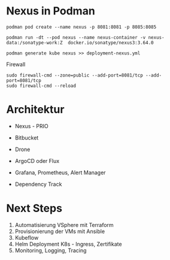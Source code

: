 # Nexus in Podman

```
podman pod create --name nexus -p 8081:8081 -p 8085:8085
 
podman run -dt --pod nexus --name nexus-container -v nexus-data:/sonatype-work:Z  docker.io/sonatype/nexus3:3.64.0

podman generate kube nexus >> deployment-nexus.yml
```

Firewall
```
sudo firewall-cmd --zone=public --add-port=8081/tcp --add-port=8081/tcp
sudo firewall-cmd --reload
```


# Architektur

- Nexus - PRIO
- Bitbucket

- Drone
- ArgoCD oder Flux
- Grafana, Prometheus, Alert Manager
- Dependency Track


# Next Steps

1. Automatisierung VSphere mit Terraform
2. Provisionierung der VMs mit Ansible
3. Kubeflow
4. Helm Deployment K8s - Ingress, Zertifikate
5. Monitoring, Logging, Tracing
   

